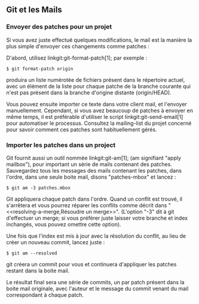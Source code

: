 ## Git et les Mails ##

### Envoyer des patches pour un projet ###

Si vous avez juste effectué quelques modifications, le mail est la manière
la plus simple d'envoyer ces changements comme patches :

D'abord, utilisez linkgit:git-format-patch[1]; par exemple :

    $ git format-patch origin

produira un liste numérotée de fichiers présent dans le répertoire actuel,
avec un élément de la liste pour chaque patche de la branche courante qui
n'est pas présent dans la branche d'origine distante (origin/HEAD).

Vous pouvez ensuite importer ce texte dans votre client mail, et
l'envoyer manuellement. Cependant, si vous avez beaucoup de patches
à envoyer en même temps, il est préférable d'utiliser le script
linkgit:git-send-email[1] pour automatiser le processus. Consultez
la mailing-list du projet concerné pour savoir comment ces patches
sont habituellement gérés.

### Importer les patches dans un project ###

Git fournit aussi un outil nommée linkgit:git-am[1]; (am signifiant
"apply mailbox"), pour important un série de mails contenant des
patches. Sauvegardez tous les messages des mails contenant les
patches, dans l'ordre, dans une seule boite mail, disons "patches-mbox" 
et lancez :

    $ git am -3 patches.mbox

Git appliquera chaque patch dans l'ordre. Quand un conflit est trouvé,
il s'arrêtera et vous pourrez réparer les conflits comme décrit dans
"<<resolving-a-merge,Résoudre un merge>>". (L'option "-3" dit à git
d'effectuer un merge; si vous préférer juste laisser votre branche et
index inchangés, vous pouvez omettre cette option).

Une fois que l'index est mis à jour avec la résolution du conflit,
au lieu de créer un nouveau commit, lancez juste :

    $ git am --resolved

git créera un commit pour vous et continuera d'appliquer les
patches restant dans la boite mail.

Le résultat final sera une série de commits, un par patch présent
dans la boite mail originale, avec l'auteur et le message du commit
venant du mail correspondant à chaque patch.
